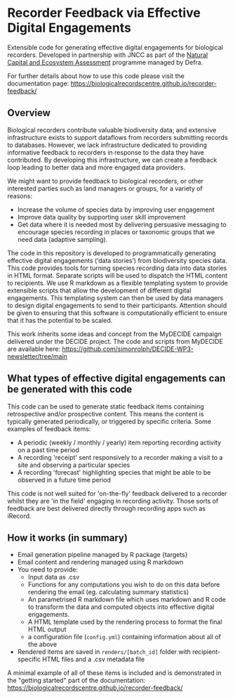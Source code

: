 # Recorder Feedback via Effective Digital Engagements

Extensible code for generating effective digital engagements for biological recorders. Developed in partnership with JNCC as part of the [Natural Capital and Ecosystem Assessment](https://www.gov.uk/government/publications/natural-capital-and-ecosystem-assessment-programme/natural-capital-and-ecosystem-assessment-programme) programme managed by Defra.

For further details about how to use this code please visit the documentation page: https://biologicalrecordscentre.github.io/recorder-feedback/

## Overview

Biological recorders contribute valuable biodiversity data; and extensive infrastructure exists to support dataflows from recorders submitting records to databases. However, we lack infrastructure dedicated to providing informative feedback to recorders in response to the data they have contributed. By developing this infrastructure, we can create a feedback loop leading to better data and more engaged data providers.

We might want to provide feedback to biological recorders, or other interested parties such as land managers or groups, for a variety of reasons:

 * Increase the volume of species data by improving user engagement
 * Improve data quality by supporting user skill improvement
 * Get data where it is needed most by delivering persuasive messaging to encourage species recording in places or taxonomic groups that we need data (adaptive sampling).

The code in this repository is developed to programmatically generating effective digital engagements (‘data stories’) from biodiversity species data. This code provides tools for turning species recording data into data stories in HTML format. Separate scripts will be used to dispatch the HTML content to recipients. We use R markdown as a flexible templating system to provide extensible scripts that allow the development of different digital engagements. This templating system can then be used by data managers to design digital engagements to send to their participants. Attention should be given to ensuring that this software is computationally efficient to ensure that it has the potential to be scaled.

This work inherits some ideas and concept from the MyDECIDE campaign delivered under the DECIDE project. The code and scripts from MyDECIDE are available here: https://github.com/simonrolph/DECIDE-WP3-newsletter/tree/main

## What types of effective digital engagements can be generated with this code

This code can be used to generate static feedback items containing retrospective and/or prospective content. This means the content is typically generated periodically, or triggered by specific criteria. Some examples of feedback items:

 - A periodic (weekly / monthly / yearly) item reporting recording activity on a past time period
 - A recording 'receipt' sent responsively to a recorder making a visit to a site and observing a particular species
 - A recording 'forecast' highlighting species that might be able to be observed in a future time period

This code is not well suited for 'on-the-fly' feedback delivered to a recorder whilst they are 'in the field' engaging in recording activity. Those sorts of feedback are best delivered directly through recording apps such as iRecord.

## How it works (in summary)

 * Email generation pipeline managed by R package {targets}
 * Email content and rendering managed using R markdown
 * You need to provide:
   * Input data as .csv
   * Functions for any computations you wish to do on this data before rendering the email (eg. calculating summary statistics)
   * An parametrised R markdown file which uses markdown and R code to transform the data and computed objects into effective digital engagements.
   * A HTML template used by the rendering process to format the final HTML output
   * a configuration file (`config.yml`) containing information about all of the above
 * Rendered items are saved in `renders/[batch_id]` folder with recipient-specific HTML files and a .csv metadata file
  
A minimal example of all of these items is included and is demonstrated in the "getting started" part of the documentation: https://biologicalrecordscentre.github.io/recorder-feedback/

